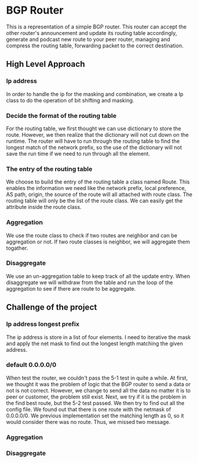 # BGP Router
This is a representation of a simple BGP router. 
This router can accept the other router's announcement and update its routing table accordingly, generate and podcast 
new route to your peer router, managing and compress the routing table, forwarding packet to the correct destination.
## High Level Approach
### Ip address
In order to handle the ip for the masking and combination, we create a Ip class to do the operation of bit shifting and masking.
### Decide the format of the routing table
For the routing table, we first thought we can use dictionary to store the route. However, we then realize that the dictionary will not cut down on the runtime.
The router will have to run through the routing table to find the longest match of the
network prefix, so the use of the dictionary will not save the run time if we need to run through all the 
element.

### The entry of the routing table
We choose to build the entry of the routing table a class named Route.
This enables the information we need like the network prefix, local preference, AS path, origin, the source of the route
will all attached with route class. The routing table will only be the list of the route class.
We can easily get the attribute inside the route class.

### Aggregation
We use the route class to check if two routes are neighbor and can be aggregation or not.
If two route classes is neighbor, we will aggregate them togather.

### Disaggregate
We use an un-aggregation table to keep track of all the update entry. When disaggregate we will withdraw from the
table and run the loop of the aggregation to see if there are route to be aggregate.



## Challenge of the project
### Ip address longest prefix
The ip address is store in a list of four elements. I need to iterative the mask and apply the net mask to find out the longest
length matching the given address.
### default 0.0.0.0/0
When test the router, we couldn't pass the 5-1 test in quite a while. At first, we thought it was the problem of logic 
that the BGP router to send a data or not is not correct. However, we change to send all the data no matter it is to peer
or customer, the problem still exist. Next, we try if it is the problem in the find best route, but the 5-2 test passed.
We then try to find out all the config file. We found out that there is one route with the netmask of 0.0.0.0/0. We
previous implementation set the matching length as 0, so it would consider there was no route. Thus, we missed two 
message.
### Aggregation
### Disaggregate